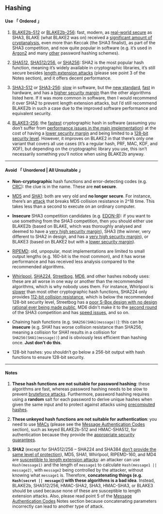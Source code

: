 [ General Hashing ]: https://doc.libsodium.org/hashing/generic_hashing
[ IRL Secure ]: https://eprint.iacr.org/2019/1492.pdf
[ Significant Analysis ]: https://nvlpubs.nist.gov/nistpubs/ir/2012/NIST.IR.7896.pdf
[ Introduction ]: https://www.rfc-editor.org/rfc/rfc9106.html#name-introduction
[ Blake2 ]: https://www.blake2.net/#us
[ SHA Comparison ]: https://en.wikipedia.org/wiki/SHA-2#Comparison_of_SHA_functions
[ Length Extension Attack ]: https://en.wikipedia.org/wiki/Length_extension_attack
[ SHA 3 Comparison ]: https://en.wikipedia.org/wiki/SHA-3#Comparison_of_SHA_functions
[ Slow SHA3 ]: https://www.imperialviolet.org/2017/05/31/skipsha3.html
[ New Standard ]: https://www.nist.gov/publications/sha-3-standard-permutation-based-hash-and-extendable-output-functions
[ Fast SHA3 ]: https://keccak.team/2017/is_sha3_slow.html
[ Security Margin ]: https://eprint.iacr.org/2012/421.pdf
[ Blake3 ]: https://github.com/BLAKE3-team/BLAKE3#readme
[ Blake3 Implementation ]: https://github.com/BLAKE3-team/BLAKE3/issues/31
[ Blake3 Specs ]: https://github.com/BLAKE3-team/BLAKE3-specs/blob/master/blake3.pdf
[ SHA3 Candidates ]: https://eprint.iacr.org/2009/378.pdf
[ Cycling Redundancy ]: https://en.wikipedia.org/wiki/Cyclic_redundancy_check
[ MD5 ]: https://en.wikipedia.org/wiki/MD5
[ SHA1 ]: https://en.wikipedia.org/wiki/SHA-1
[ MD5 Collision ]: https://eprint.iacr.org/2013/170.pdf
[ RIPEMD ]: https://en.wikipedia.org/wiki/RIPEMD
[ Whirlpool ]: https://en.wikipedia.org/wiki/Whirlpool_(hash_function)
[ Streetbog ]: https://en.wikipedia.org/wiki/Streebog
[ MD6 ]: https://en.wikipedia.org/wiki/MD6
[ Benchmark ]: https://www.cryptopp.com/benchmarks.html
[ S-Box Design ]: https://eprint.iacr.org/2016/071.pdf
[ Password Cracking ]: https://en.wikipedia.org/wiki/Password_cracking
[ Rainbow Tables ]: https://en.wikipedia.org/wiki/Rainbow_table
[ MAC ]: https://en.wikipedia.org/wiki/Message_authentication_code
[ MAC Security ]: https://en.wikipedia.org/wiki/Message_authentication_code#Security
[ SHA3 ]: https://competitions.cr.yp.to/sha3.html



## Hashing


#### Use 「 Ordered 」

1. [BLAKE2b-512][ General Hashing ] or [BLAKE2b-256][ General Hashing ]: fast, modern, as [real-world secure][ IRL Secure ] as SHA3, BLAKE (what BLAKE2 was on) received a [significant amount of cryptanalysis][ Significant Analysis ], even more than Keccak (the SHA3 finalist), as part of the SHA3 competition, and now quite popular in software (e.g. it’s used in [Argon2][ Introduction ] and many [other][ Blake2 ] password hashing schemes).

2. [SHA512][ SHA Comparison ], [SHA512/256][ SHA Comparison ], or [SHA256][ SHA Comparison ]: SHA2 is the most popular hash function, meaning it’s widely available in cryptographic libraries, it’s still secure besides [length extension attacks][ Length Extension Attack ] (please see point 3 of the Notes section), and it offers decent performance.

3. [SHA3-512][ SHA 3 Comparison  ] or [SHA3-256][ SHA 3 Comparison  ]: [slow][ Slow SHA3 ] in software, but the [new standard][ New Standard ], [fast][ Fast SHA3 ] in hardware, and has a [higher security margin][ Security Margin ] than the other algorithms listed here. If it was more common in software, then I would recommend it over SHA2 to prevent length extension attacks, but I’d still recommend BLAKE2b in such a case due to the improved software performance and equivalent security.

4. [BLAKE3-256][ Blake3 ]: the [fastest][ Blake3 Specs ] cryptographic hash in software (assuming you don’t suffer from [performance issues in the main implementation][ Blake3 Implementation ]) at the cost of having a [lower security margin][ Blake3 Specs ] and being limited to a [128-bit security level][ Blake3 Specs ]. However, it improves on BLAKE2 in that there’s only one variant that covers all use cases (it’s a regular hash, PRF, MAC, KDF, and XOF), but depending on the cryptographic library you use, this isn’t necessarily something you’ll notice when using BLAKE2b anyway.


---

#### Avoid 「 Unordered | All Unsuitable 」

- **Non-cryptographic** hash functions and error-detecting codes (e.g. [CRC][ Cycling Redundancy ]): the clue is in the name. These are **not secure**.

- [MD5][ MD5 ] and [SHA1][ SHA1 ]: both are very old and **no longer secure**. For instance, there’s an [attack][ MD5 Collision ] that breaks MD5 collision resistance in 2^18 time. This takes less than a second to execute on an ordinary computer.

- **Insecure** SHA3 competition candidates (e.g. [EDON-R][ SHA3 Candidates ]): if you want to use something from the SHA3 competition, then you should either use BLAKE2b (based on BLAKE, which was thoroughly analysed and deemed to have a [very high security margin][ Significant Analysis ]), SHA3 (the winner, very different to SHA2 in design, and has a [very high security margin][ Significant Analysis ]), or BLAKE3 (based on BLAKE2 but with a [lower security margin][ Blake3 Specs ]).

- [RIPEMD][ RIPEMD ]: old, unpopular, most implementations are limited to small output lengths (e.g. 160-bit is the most common), and it has worse performance and has received less analysis compared to the recommended algorithms.

- [Whirlpool][ Whirlpool ], [SHA224][ SHA Comparison ], [Streetbog][ Streetbog ], [MD6][ MD6 ], and other hashes nobody uses: these are all worse in one way or another than the recommended algorithms, which is why nobody uses them. For instance, Whirlpool is [slower][ Benchmark ] than most other cryptographic hash functions, SHA224 only provides [112-bit collision resistance][ SHA Comparison ], which is below the recommended 128-bit security level, Streetbog has a [poor S-Box design with no design rational ever being made public][ S-Box Design ], MD6 didn't make it to the [second round][ SHA3 ] of the SHA3 competition and has [speed issues][ MD6 ], and so on.

- Chaining hash functions (e.g. `SHA256(SHA1(message))`): this can be **insecure** (e.g. SHA1 has worse collision resistance than SHA256, meaning a collision for SHA1 results in a collision for `SHA256(SHA1(message))`) and is obviously less efficient than hashing once. **Just don’t do this**.

- 128-bit hashes: you shouldn’t go below a 256-bit output with hash functions to ensure 128-bit security.


---

#### Notes

1. **These hash functions are not suitable for password hashing**: these algorithms are fast, whereas password hashing needs to be slow to prevent [bruteforce attacks][ Password Cracking ]. Furthermore, password hashing requires using a **random** salt for each password to derive unique hashes when given the same input and to protect against attacks using [precomputed hashes][ Rainbow Tables ].

2. **These unkeyed hash functions are not suitable for authentication**: you need to use [MACs][ MAC ] (please see the [Message Authentication Codes](#message-authentication-codes) section), such as keyed BLAKE2b-512 and HMAC-SHA512, for authentication because they provide the [appropriate security guarantees][ MAC Security ].

3. **SHA2** (except for SHA512/256 – SHA224 and SHA384 [don’t provide the same level of protection][ SHA Comparison ]), MD5, SHA1, Whirlpool, RIPEMD-160, and MD4 are [susceptible to length extension attacks][ Length Extension Attack ]: an attacker can use `Hash(message1)` and the length of `message1` to calculate `Hash(message1 || message2)`, with `message2` being controlled by the attacker, without knowing what `message1` is. Therefore, **concatenating things (e.g. `Hash(secret || message)`) with these algorithms is a bad idea**. Instead, BLAKE2b, SHA512/256, HMAC-SHA2, SHA3, HMAC-SHA3, or BLAKE3 should be used because none of these are susceptible to length extension attacks. Also, please read point 5 of the [Message Authentication Codes](#message-authentication-codes) Notes section because concatenating parameters incorrectly can lead to another type of attack.
